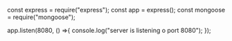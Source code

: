 const express = require("express");
const app = express();
const mongoose = require("mongoose");

app.listen(8080, () =>{
    console.log("server is listening o port 8080");
});
